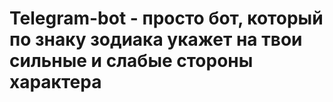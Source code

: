 # Telegram-bot - просто бот, который по знаку зодиака укажет на твои сильные и слабые стороны характера

